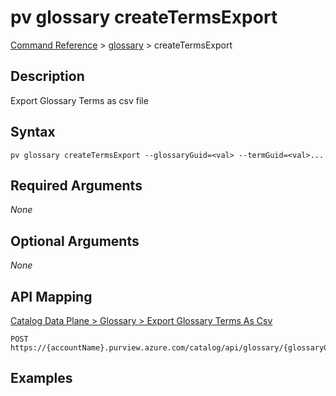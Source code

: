 # pv glossary createTermsExport
[Command Reference](../../../README.md#command-reference) > [glossary](./main.md) > createTermsExport

## Description
Export Glossary Terms as csv file

## Syntax
```
pv glossary createTermsExport --glossaryGuid=<val> --termGuid=<val>...
```

## Required Arguments
*None*

## Optional Arguments
*None*

## API Mapping
[Catalog Data Plane > Glossary > Export Glossary Terms As Csv](https://docs.microsoft.com/en-us/rest/api/purview/catalogdataplane/glossary/export-glossary-terms-as-csv)
```
POST https://{accountName}.purview.azure.com/catalog/api/glossary/{glossaryGuid}/terms/export
```

## Examples
```powershell

```